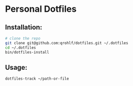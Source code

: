 # Personal Dotfiles

## Installation:

```bash
# clone the repo
git clone git@github.com:qrohlf/dotfiles.git ~/.dotfiles
cd ~/.dotfiles
bin/dotfiles-install
```

## Usage:

```bash
dotfiles-track ~/path-or-file
```